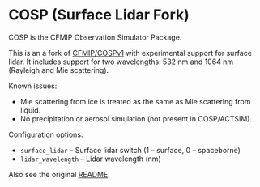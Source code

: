 # COSP (Surface Lidar Fork)

COSP is the CFMIP Observation Simulator Package.

This is an a fork of [CFMIP/COSPv1](https://github.com/CFMIP/COSPv1) with
experimental support for surface lidar. It includes support for two
wavelengths: 532 nm and 1064 nm (Rayleigh and Mie scattering).

Known issues:

- Mie scattering from ice is treated as the same as Mie scattering from liquid.
- No precipitation or aerosol simulation (not present in COSP/ACTSIM).

Configuration options:

- `surface_lidar` – Surface lidar switch (1 – surface, 0 – spaceborne)
- `lidar_wavelength` – Lidar wavelength (nm)

Also see the original [README](README.txt).
